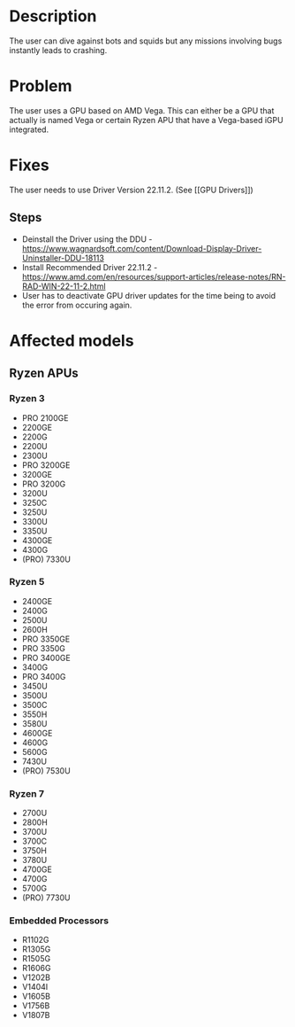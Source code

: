 # Description
The user can dive against bots and squids but any missions involving bugs instantly leads to crashing.
# Problem
The user uses a GPU based on AMD Vega. This can either be a GPU that actually is named Vega or certain Ryzen APU that have a Vega-based iGPU integrated.
# Fixes
The user needs to use Driver Version 22.11.2. (See [[GPU Drivers]])
## Steps
* Deinstall the Driver using the DDU - https://www.wagnardsoft.com/content/Download-Display-Driver-Uninstaller-DDU-18113
* Install Recommended Driver 22.11.2 - https://www.amd.com/en/resources/support-articles/release-notes/RN-RAD-WIN-22-11-2.html
* User has to deactivate GPU driver updates for the time being to avoid the error from occuring again.
# Affected models
## Ryzen APUs
### Ryzen 3
* PRO 2100GE
* 2200GE
* 2200G
* 2200U
* 2300U
* PRO 3200GE
* 3200GE
* PRO 3200G
* 3200U
* 3250C
* 3250U
* 3300U
* 3350U
* 4300GE
* 4300G
* (PRO) 7330U
### Ryzen 5
* 2400GE
* 2400G
* 2500U
* 2600H
* PRO 3350GE
* PRO 3350G
* PRO 3400GE
* 3400G
* PRO 3400G
* 3450U
* 3500U
* 3500C
* 3550H
* 3580U
* 4600GE
* 4600G
* 5600G
* 7430U
* (PRO) 7530U
### Ryzen 7
* 2700U
* 2800H
* 3700U
* 3700C
* 3750H
* 3780U
* 4700GE
* 4700G
* 5700G
* (PRO) 7730U
### Embedded Processors
* R1102G
* R1305G
* R1505G
* R1606G
* V1202B
* V1404I
* V1605B
* V1756B
* V1807B